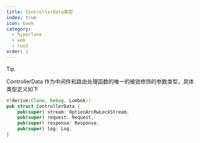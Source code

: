 ```yaml
---
title: ControllerData类型
index: true
icon: book
category:
  - hyperlane
  - web
  - rust
order: 1
---
```


> [!tip]
> ControllerData 作为中间件和路由处理函数的唯一的被锁修饰的参数类型，具体类型定义如下

```rust
#[derive(Clone, Debug, Lombok)]
pub struct ControllerData {
    pub(super) stream: OptionArcRwLockStream,
    pub(super) request: Request,
    pub(super) response: Response,
    pub(super) log: Log,
}
```

<Bottom />
